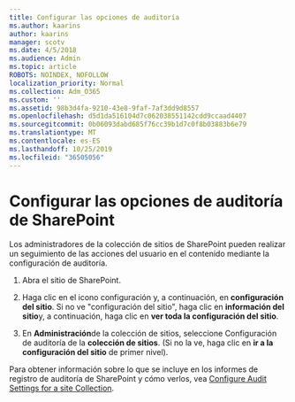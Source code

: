 ```yaml
---
title: Configurar las opciones de auditoría
ms.author: kaarins
author: kaarins
manager: scotv
ms.date: 4/5/2018
ms.audience: Admin
ms.topic: article
ROBOTS: NOINDEX, NOFOLLOW
localization_priority: Normal
ms.collection: Adm_O365
ms.custom: ''
ms.assetid: 98b3d4fa-9210-43e8-9faf-7af3dd9d8557
ms.openlocfilehash: d5d1da516104d7c062038551142cdd9ccaad4407
ms.sourcegitcommit: 0b06093dabd685f76cc39b1d7c0f8b03883b6e79
ms.translationtype: MT
ms.contentlocale: es-ES
ms.lasthandoff: 10/25/2019
ms.locfileid: "36505056"
---
```

# <a name="configure-sharepoint-audit-settings"></a>Configurar las opciones de auditoría de SharePoint

Los administradores de la colección de sitios de SharePoint pueden realizar un seguimiento de las acciones del usuario en el contenido mediante la configuración de auditoría.
  
1. Abra el sitio de SharePoint.
    
2. Haga clic en el icono configuración y, a continuación, en **configuración del sitio**. Si no ve "configuración del sitio", haga clic en **información del sitio**y, a continuación, haga clic en **ver toda la configuración del sitio**.
    
3. En **Administración**de la colección de sitios, seleccione Configuración de auditoría de la **colección de sitios**. (Si no la ve, haga clic en **ir a la configuración del sitio** de primer nivel). 
    
Para obtener información sobre lo que se incluye en los informes de registro de auditoría de SharePoint y cómo verlos, vea [Configure Audit Settings for a site Collection](https://go.microsoft.com/fwlink/?linkid=404050).
  


